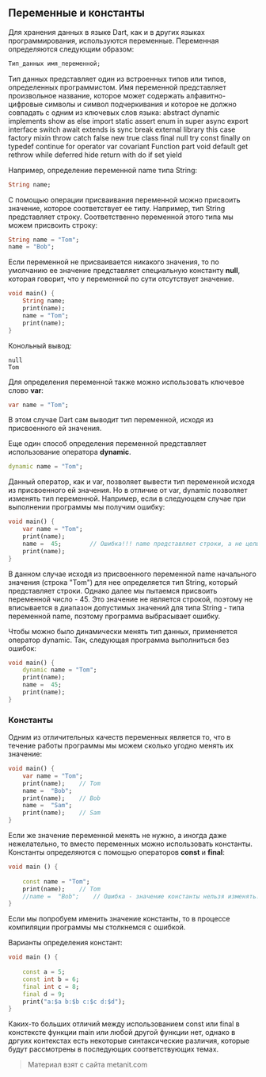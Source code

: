 ## Переменные и константы

Для хранения данных в языке Dart, как и в других языках программирования, используются переменные. Переменная определяются следующим образом:

```dart
Тип_данных имя_переменной;
```

Тип данных представляет один из встроенных типов или типов, определенных программистом. Имя переменной представляет произвольное название, которое может содержать алфавитно-цифровые символы и символ подчеркивания и которое не должно совпадать с одним из ключевых слов языка: abstract dynamic implements show as else import static assert enum in super async export interface switch await extends is sync break external library this case factory mixin throw catch false new true class final null try const finally on typedef continue for operator var covariant Function part void default get rethrow while deferred hide return with do if set yield

Например, определение переменной name типа String:

```dart
String name;
```

С помощью операции присваивания переменной можно присвоить значение, которое соответствует ее типу. Например, тип String представляет строку. Соответственно переменной этого типа мы можем присвоить строку:

```dart
String name = "Tom";
name = "Bob";
```

Если переменной не присваивается никакого значения, то по умолчанию ее значение представляет специальную константу **null**, которая говорит, что у переменной по сути отсутствует значение.

```dart
void main() {
    String name;
    print(name);
    name = "Tom";
    print(name);
}
```

Конольный вывод:

```
null
Tom
```

Для определения переменной также можно использовать ключевое слово **var**:

```dart
var name = "Tom";
```

В этом случае Dart сам выводит тип переменной, исходя из присвоенного ей значения.

Еще один способ определения переменной представляет использование оператора **dynamic**.

```dart
dynamic name = "Tom";
```

Данный оператор, как и var, позволяет вывести тип переменной исходя из присвоенного ей значения. Но в отличие от var, dynamic позволяет изменять тип переменной. Например, если в следующем случае при выполнении программы мы получим ошибку:

```dart
void main() {
    var name = "Tom";
    print(name);
    name =  45;        // Ошибка!!! name представляет строки, а не целые числа
    print(name);
}
```

В данном случае исходя из присвоенного переменной name начального значения (строка "Tom") для нее определяется тип String, который представляет строки. Однако далее мы пытаемся присвоить переменной число - 45. Это значение не является строкой, поэтому не вписывается в диапазон допустимых значений для типа String - типа переменной name, поэтому программа выбрасывает ошибку.

Чтобы можно было динамически менять тип данных, применяется оператор dynamic. Так, следующая программа выполниться без ошибок:

```dart
void main() {
    dynamic name = "Tom";
    print(name);
    name =  45;
    print(name);
}
```

### Константы

Одним из отличительных качеств переменных является то, что в течение работы программы мы можем сколько угодно менять их значение:

```dart
void main() {
    var name = "Tom";
    print(name);    // Tom
    name =  "Bob";
    print(name);    // Bob
    name =  "Sam";
    print(name);    // Sam
}
```

Если же значение переменной менять не нужно, а иногда даже нежелательно, то вместо переменных можно использовать константы. Константы определяются с помощью операторов **const** и **final**:

```dart
void main () {
    
    const name = "Tom";
    print(name);    // Tom
    //name =  "Bob";    // Ошибка - значение константы нельзя изменять!
}
```

Если мы попробуем именить значение константы, то в процессе компиляции программы мы столкнемся с ошибкой.

Варианты определения констант:

```dart
void main () {
    
    const a = 5;
    const int b = 6;
    final int c = 8;
    final d = 9;
    print("a:$a b:$b c:$c d:$d");
}
```

Каких-то больших отличий между использованием const или final в констексте функции main или любой другой функции нет, однако в дргуих контекстах есть некоторые синтаксические различия, которые будут рассмотрены в последующих соответствующих темах.


> Материал взят с сайта metanit.com